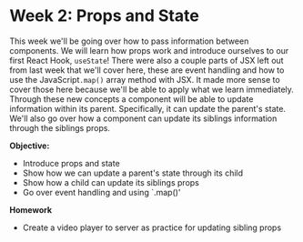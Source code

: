 # Week 2: Props and State

This week we'll be going over how to pass information between components. We will learn how props work and introduce ourselves to our first React Hook, `useState`! There were also a couple parts of JSX left out from last week that we'll cover here, these are event handling and how to use the JavaScript`.map()` array method with JSX. It made more sense to cover those here because we'll be able to apply what we learn immediately.
Through these new concepts a component will be able to update information within its parent. Specifically, it can update the parent's state. We'll also go over how a component can update its siblings information through the siblings props.

**Objective:**
- Introduce props and state
- Show how we can update a parent's state through its child
- Show how a child can update its siblings props
- Go over event handling and using `.map()'

**Homework**
- Create a video player to server as practice for updating sibling props
